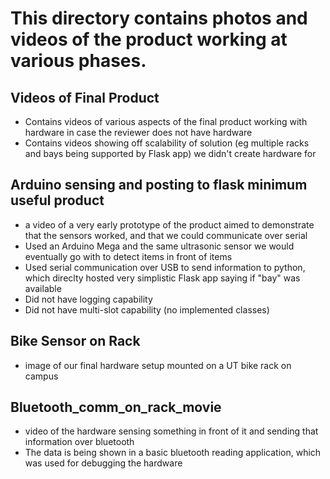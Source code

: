 # This directory contains photos and videos of the product working at various phases.

## Videos of Final Product
* Contains videos of various aspects of the final product working with hardware in case the reviewer does not have hardware
* Contains videos showing off scalability of solution (eg multiple racks and bays being supported by Flask app) we didn't create hardware for

## Arduino sensing and posting to flask minimum useful product
* a video of a very early prototype of the product aimed to demonstrate that the sensors worked, and that we could communicate over serial
* Used an Arduino Mega and the same ultrasonic sensor we would eventually go with to detect items in front of items
* Used serial communication over USB to send information to python, which direclty hosted very simplistic Flask app saying if "bay" was available
* Did not have logging capability
* Did not have multi-slot capability (no implemented classes)

## Bike Sensor on Rack
* image of our final hardware setup mounted on a UT bike rack on campus

## Bluetooth_comm_on_rack_movie
* video of the hardware sensing something in front of it and sending that information over bluetooth
* The data is being shown in a basic bluetooth reading application, which was used for debugging the hardware
